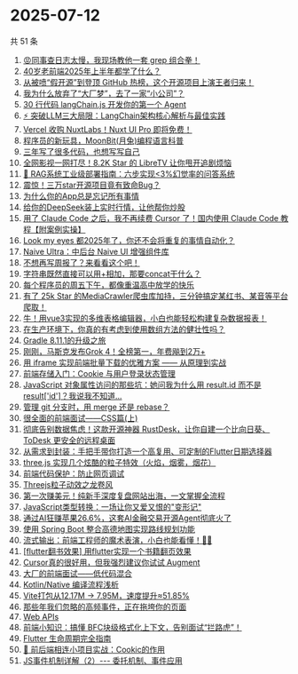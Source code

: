 # 2025-07-12

共 51 条

<!-- BEGIN JUEJIN -->
<!-- 最后更新时间 2025-07-12 04:10:43 +0800 -->
1. [😡同事查日志太慢，我现场教他一套 grep 组合拳！](https://juejin.cn/post/7524216834619408430)
1. [40岁老前端2025年上半年都学了什么？](https://juejin.cn/post/7524548909530005540)
1. [从被喷“假开源”到登顶 GitHub 热榜，这个开源项目上演王者归来！](https://juejin.cn/post/7524161016769150986)
1. [我为什么放弃了“大厂梦”，去了一家“小公司”？](https://juejin.cn/post/7525011608366579758)
1. [30 行代码 langChain.js 开发你的第一个 Agent](https://juejin.cn/post/7524180232024490020)
1. [⚡ 突破LLM三大局限：LangChain架构核心解析与最佳实践​​](https://juejin.cn/post/7524739720641544202)
1. [Vercel 收购 NuxtLabs！Nuxt UI Pro 即将免费！](https://juejin.cn/post/7524716725322760211)
1. [程序员的新玩具，MoonBit(月兔)编程语言科普](https://juejin.cn/post/7524864401615257626)
1. [三年写了很多代码，也想写写自己](https://juejin.cn/post/7524602914514763819)
1. [全网影视一网打尽！8.2K Star 的 LibreTV 让你甩开追剧烦恼](https://juejin.cn/post/7525277602246082595)
1. [🎯 RAG系统工业级部署指南：六步实现<3%幻觉率的问答系统](https://juejin.cn/post/7525014031142043699)
1. [震惊！三万star开源项目竟有致命Bug？](https://juejin.cn/post/7524909129576841262)
1. [为什么你的App总是忘记所有事情](https://juejin.cn/post/7524554973377413154)
1. [给你的DeepSeek装上实时行情，让他帮你炒股](https://juejin.cn/post/7524161016769282058)
1. [用了 Claude Code 之后，我不再续费 Cursor 了！国内使用 Claude Code 教程【附案例实操】](https://juejin.cn/post/7524987001784860706)
1. [Look my eyes 都2025年了，你还不会将重复的事情自动化？](https://juejin.cn/post/7525003983929524251)
1. [Naive Ultra：中后台 Naive UI 增强组件库](https://juejin.cn/post/7524518850467119123)
1. [不想再写周报了？来看看这个吧！](https://juejin.cn/post/7524880809564782602)
1. [字符串既然直接可以用+相加，那要concat干什么？](https://juejin.cn/post/7525324923222032394)
1. [每个程序员的周五下午，都像重温高中放学的快乐](https://juejin.cn/post/7525700630524444681)
1. [有了 25k Star 的MediaCrawler爬虫库加持，三分钟搞定某红书、某音等平台爬取！](https://juejin.cn/post/7524159959481139209)
1. [牛！用vue3实现的多维表格编辑器，小白也能轻松构建复杂数据报表！](https://juejin.cn/post/7524966108531277876)
1. [在生产环境下，你真的有考虑到使用数组方法的健壮性吗？](https://juejin.cn/post/7524991912715583530)
1. [Gradle 8.11.1的升级之旅](https://juejin.cn/post/7524175079074496547)
1. [刚刚，马斯克发布Grok 4！全榜第一，年费飚到2万+](https://juejin.cn/post/7525085089115619363)
1. [用 iframe 实现前端批量下载的优雅方案 —— 从原理到实战](https://juejin.cn/post/7524627104580534306)
1. [前端存储入门：Cookie 与用户登录状态管理](https://juejin.cn/post/7524992966085410870)
1. [JavaScript 对象属性访问的那些坑：她问我为什么用 result.id 而不是 result['id']？我说我不知道...](https://juejin.cn/post/7524602186246832147)
1. [管理 git 分支时，用 merge 还是 rebase？](https://juejin.cn/post/7524554973377888290)
1. [很全面的前端面试——CSS篇(上)](https://juejin.cn/post/7525617661310484490)
1. [彻底告别数据焦虑！这款开源神器 RustDesk，让你自建一个比向日葵、ToDesk 更安全的远程桌面](https://juejin.cn/post/7524545519534997550)
1. [从需求到封装：手把手带你打造一个高复用、可定制的Flutter日期选择器](https://juejin.cn/post/7524159959480991753)
1. [three.js 实现几个炫酷的粒子特效（火焰，烟雾，烟花）](https://juejin.cn/post/7524599360488849448)
1. [前端代码保护：防止网页调试](https://juejin.cn/post/7524966108529967156)
1. [Threejs粒子动效之龙卷风](https://juejin.cn/post/7524732094208507942)
1. [第一次赚美元！纯新手深度复盘网站出海，一文掌握全流程](https://juejin.cn/post/7524658995723943987)
1. [JavaScript类型转换：一场让你又爱又恨的"变形记"](https://juejin.cn/post/7524545865295265844)
1. [通过AI狂赚苹果26.6%，这套AI金融交易开源Agent彻底火了](https://juejin.cn/post/7524504827734786087)
1. [使用 Spring Boot 整合高德地图实现路线规划功能](https://juejin.cn/post/7524175079074709539)
1. [流式输出：前端工程师的魔术表演，小白也能看懂！🎩✨](https://juejin.cn/post/7524676569472090162)
1. [[flutter翻书效果] 用flutter实现一个书籍翻页效果](https://juejin.cn/post/7524645466746617875)
1. [Cursor真的很好用，但我强烈建议你试试 Augment](https://juejin.cn/post/7524918680688148514)
1. [大厂的前端面试——低代码混合](https://juejin.cn/post/7524557803396448256)
1. [Kotlin/Native 编译流程浅析](https://juejin.cn/post/7524504827734769703)
1. [Vite打包从12.17M -> 7.95M，速度提升≈51.85%](https://juejin.cn/post/7525411688885288970)
1. [那些年我们忽略的高频事件，正在拖垮你的页面](https://juejin.cn/post/7525277602245574691)
1. [Web APIs ](https://juejin.cn/post/7525050440520319016)
1. [前端小知识：搞懂 BFC块级格式化上下文，告别面试“拦路虎”！](https://juejin.cn/post/7525022772049903625)
1. [Flutter 生命周期完全指南](https://juejin.cn/post/7524910653061120040)
1. [🍪 前后端相连小项目实战：Cookic的作用](https://juejin.cn/post/7524880809548775434)
1. [JS事件机制详解（2）--- 委托机制、事件应用](https://juejin.cn/post/7524744480499843118)
<!-- END JUEJIN -->